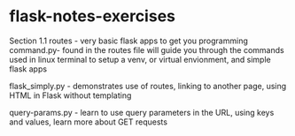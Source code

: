 # flask-notes-exercises

Section 1.1 
routes - very basic flask apps to get you programming 
command.py- found in the routes file will guide you through the commands used in linux terminal to setup a venv, or virtual envionment, and simple flask apps 

flask_simply.py - demonstrates use of routes, linking to another page, using HTML in Flask without templating

query-params.py - learn to use query parameters in the URL, using keys and values, learn more about GET requests



